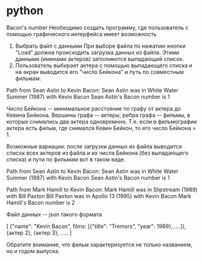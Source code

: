 # python
Bacon's number
﻿Необходимо создать программу, где пользователь с помощью графического интерфейса имеет возможность
1. Выбрать файл с данными
При выборе файла по нажатию кнопки "Load" должна происходить загрузка данных из файла. 
Этими данными (именами актеров) заполняются выпадающий список.
2. Пользователь выбирает актера с помощью выпадающего списка и на экран выводится его "число Бейкона" и путь по совместным фильмам.

Path from Sean Astin to Kevin Bacon:
Sean Astin was in White Water Summer (1987) with Kevin Bacon
Sean Astin's Bacon number is 1

Число Бейкона -- минимальное расстояние по графу от актера до Кевина Бейкона. Вершины графа -- актеры, ребра графа -- фильмы, в которых снимались два актера одновремнно.
Т.е. если в фильмографии актера есть фильм, где снимался Кевин Бейкон, то его число Бейкона = 1.

Возможные вариации: после загрузки данных из файла выводится список всех актеров из файла и их числа Бейкона (без выпадающего списка) и пути по фильмам вот в таком виде.

Path from Sean Astin to Kevin Bacon:
Sean Astin was in White Water Summer (1987) with Kevin Bacon
Sean Astin's Bacon number is 1

Path from Mark Hamill to Kevin Bacon:
Mark Hamill was in Slipstream (1989) with Bill Paxton
Bill Paxton was in Apollo 13 (1995) with Kevin Bacon
Mark Hamill's Bacon number is 2

Файл данных -- json такого формата

[
{"name": "Kevin Bacon", films: [{"title": "Tremors", "year": 1989},.....]},
{актер 2},
{актер 3},
.....
]

Обратите внимание, что фильм характеризуется не только названием, но и годом выпуска.
